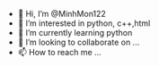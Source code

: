- 👋 Hi, I’m @MinhMon122
- 👀 I’m interested in python, c++,html 
- 🌱 I’m currently learning python
- 💞️ I’m looking to collaborate on ...
- 📫 How to reach me ...

<!---
MinhMon122/MinhMon122 is a ✨ special ✨ repository because its `README.md` (this file) appears on your GitHub profile.
You can click the Preview link to take a look at your changes.
--->
